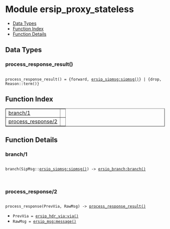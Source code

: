 

# Module ersip_proxy_stateless #
* [Data Types](#types)
* [Function Index](#index)
* [Function Details](#functions)

<a name="types"></a>

## Data Types ##




### <a name="type-process_response_result">process_response_result()</a> ###


<pre><code>
process_response_result() = {forward, <a href="ersip_sipmsg.md#type-sipmsg">ersip_sipmsg:sipmsg()</a>} | {drop, Reason::term()}
</code></pre>

<a name="index"></a>

## Function Index ##


<table width="100%" border="1" cellspacing="0" cellpadding="2" summary="function index"><tr><td valign="top"><a href="#branch-1">branch/1</a></td><td></td></tr><tr><td valign="top"><a href="#process_response-2">process_response/2</a></td><td></td></tr></table>


<a name="functions"></a>

## Function Details ##

<a name="branch-1"></a>

### branch/1 ###

<pre><code>
branch(SipMsg::<a href="ersip_sipmsg.md#type-sipmsg">ersip_sipmsg:sipmsg()</a>) -&gt; <a href="ersip_branch.md#type-branch">ersip_branch:branch()</a>
</code></pre>
<br />

<a name="process_response-2"></a>

### process_response/2 ###

<pre><code>
process_response(PrevVia, RawMsg) -&gt; <a href="#type-process_response_result">process_response_result()</a>
</code></pre>

<ul class="definitions"><li><code>PrevVia = <a href="ersip_hdr_via.md#type-via">ersip_hdr_via:via()</a></code></li><li><code>RawMsg = <a href="ersip_msg.md#type-message">ersip_msg:message()</a></code></li></ul>

